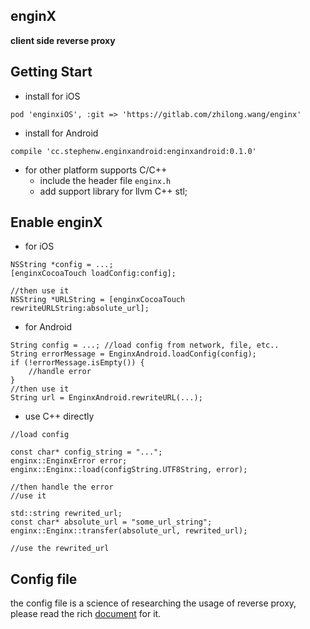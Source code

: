 enginX  
---
**client side reverse proxy** 

## Getting Start  

* install for iOS  

```
pod 'enginxiOS', :git => 'https://gitlab.com/zhilong.wang/enginx'
```	  

* install for Android  

```
compile 'cc.stephenw.enginxandroid:enginxandroid:0.1.0'
```  

* for other platform supports C/C++  
	* include the header file `enginx.h`
	* add support library for llvm C++ stl;

## Enable enginX  
* for iOS  

```  
NSString *config = ...;
[enginxCocoaTouch loadConfig:config];

//then use it  
NSString *URLString = [enginxCocoaTouch rewriteURLString:absolute_url];
```  

* for Android  

```
String config = ...; //load config from network, file, etc..
String errorMessage = EnginxAndroid.loadConfig(config);
if (!errorMessage.isEmpty()) {
	//handle error
}
//then use it
String url = EnginxAndroid.rewriteURL(...);
```  

* use C++ directly  

```
//load config

const char* config_string = "...";
enginx::EnginxError error;
enginx::Enginx::load(configString.UTF8String, error);

//then handle the error  
//use it  

std::string rewrited_url;
const char* absolute_url = "some_url_string";
enginx::Enginx::transfer(absolute_url, rewrited_url);

//use the rewrited_url
```

## Config file  

the config file is a science of researching the usage of reverse proxy, please read the rich [document](docs/index.md) for it.